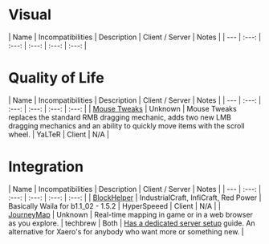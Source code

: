 # Visual
| Name | Incompatibilities | Description | Client / Server | Notes |
| --- | :---: | :---: | :---: | :---: | :---: |



# Quality of Life
| Name | Incompatibilities | Description | Client / Server | Notes |
| --- | :---: | :---: | :---: | :---: | :---: |
| [Mouse Tweaks](https://www.curseforge.com/minecraft/mc-mods/mouse-tweaks) | Unknown | Mouse Tweaks replaces the standard RMB dragging mechanic, adds two new LMB dragging mechanics and an ability to quickly move items with the scroll wheel. | YaLTeR | Client | N/A |


# Integration 
| Name | Incompatibilities | Description | Client / Server | Notes |
| --- | :---: | :---: | :---: | :---: | :---: |
| [BlockHelper](https://modrinth.com/plugin/block-helper) | IndustrialCraft, InfiCraft, Red Power | Basically Waila for b1.1_02 - 1.5.2 | HyperSpeeed | Client | N/A |
| [JourneyMap](https://www.curseforge.com/minecraft/mc-mods/journeymap) | Unknown | Real-time mapping in game or in a web browser as you explore. | techbrew | Both | [Has a dedicated server setup](https://teamjm.github.io/journeymap-docs/latest/server/basic-usage/) guide. An alternative for Xaero's for anybody who want more or something new. |